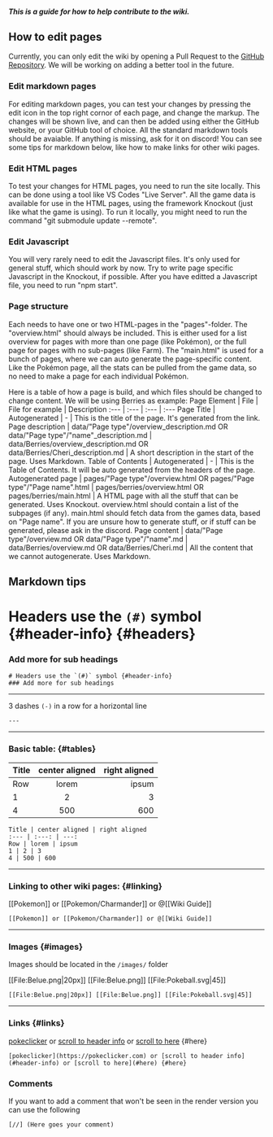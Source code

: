 ##### This is a guide for how to help contribute to the wiki.

## How to edit pages
Currently, you can only edit the wiki by opening a Pull Request to the [GitHub Repository](https://github.com/pokeclicker/pokeclicker-wiki). We will be working on adding a better tool in the future.

### Edit markdown pages
For editing markdown pages, you can test your changes by pressing the edit icon in the top right cornor of each page, and change the markup.
The changes will be shown live, and can then be added using either the GitHub website, or your GitHub tool of choice.
All the standard markdown tools should be avaiable. If anything is missing, ask for it on discord!
You can see some tips for markdown below, like how to make links for other wiki pages.

### Edit HTML pages
To test your changes for HTML pages, you need to run the site locally. This can be done using a tool like VS Codes "Live Server".
All the game data is available for use in the HTML pages, using the framework Knockout (just like what the game is using).
To run it locally, you might need to run the command "git submodule update --remote".

### Edit Javascript
You will very rarely need to edit the Javascript files. It's only used for general stuff, which should work by now.
Try to write page specific Javascript in the Knockout, if possible.
After you have editted a Javascript file, you need to run "npm start".

### Page structure
Each needs to have one or two HTML-pages in the "pages"-folder. The "overview.html" should always be included. This is either used for a list overview for pages with more than one page (like Pokémon), or the full page for pages with no sub-pages (like Farm).
The "main.html" is used for a bunch of pages, where we can auto generate the page-specific content. Like the Pokémon page, all the stats can be pulled from the game data, so no need to make a page for each individual Pokémon.

Here is a table of how a page is build, and which files should be changed to change content. We will be using Berries as example:
Page Element | File | File for example | Description
:--- | :--- | :--- | :---
Page Title | Autogenerated | - | This is the title of the page. It's generated from the link.
Page description | data/"Page type"/overview_description.md OR data/"Page type"/"name"_description.md | data/Berries/overview_description.md OR data/Berries/Cheri_description.md | A short description in the start of the page. Uses Markdown.
Table of Contents | Autogenerated | - | This is the Table of Contents. It will be auto generated from the headers of the page.
Autogenerated page | pages/"Page type"/overview.html OR pages/"Page type"/"Page name".html | pages/berries/overview.html OR pages/berries/main.html | A HTML page with all the stuff that can be generated. Uses Knockout. overview.html should contain a list of the subpages (if any). main.html should fetch data from the games data, based on "Page name". If you are unsure how to generate stuff, or if stuff can be generated, please ask in the discord.
Page content | data/"Page type"/overview.md OR data/"Page type"/"name".md | data/Berries/overview.md OR data/Berries/Cheri.md | All the content that we cannot autogenerate. Uses Markdown.

## Markdown tips

# Headers use the `(#)` symbol {#header-info} {#headers}
### Add more for sub headings
```
# Headers use the `(#)` symbol {#header-info}
### Add more for sub headings
```
---

3 dashes `(-)`  in a row for a horizontal line
```
---
```

---

### Basic table: {#tables}

Title | center aligned | right aligned
:--- | :---: | ---:
Row | lorem | ipsum
1 | 2 | 3
4 | 500 | 600

```
Title | center aligned | right aligned
:--- | :---: | ---:
Row | lorem | ipsum
1 | 2 | 3
4 | 500 | 600
```

---

### Linking to other wiki pages: {#linking}

[[Pokemon]] or [[Pokemon/Charmander]] or @[[Wiki Guide]]
```
[[Pokemon]] or [[Pokemon/Charmander]] or @[[Wiki Guide]]
```

---

### Images {#images}

Images should be located in the `/images/` folder

[[File:Belue.png|20px]] [[File:Belue.png]] [[File:Pokeball.svg|45]]

```
[[File:Belue.png|20px]] [[File:Belue.png]] [[File:Pokeball.svg|45]]
```

---

### Links {#links}

[pokeclicker](https://pokeclicker.com) or [scroll to header info](#header-info) or [scroll to here](#here) {#here}

```
[pokeclicker](https://pokeclicker.com) or [scroll to header info](#header-info) or [scroll to here](#here) {#here}
```

### Comments

If you want to add a comment that won't be seen in the render version you can use the following

```
[//] (Here goes your comment)
```
